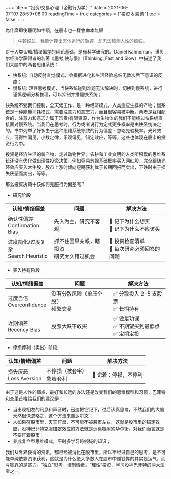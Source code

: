 +++
title = "投资/交易心理（金融行为学）"
date = 2021-06-07T07:28:59+08:00
readingTime = true
categories = ["投资 & 股票"]
toc = false
+++

為什麽即使聰明如牛頓，在股市也一樣會血本無歸

<!--more-->

> 牛顿说过，我能计算出天体运行的轨迹，却无法预测人性的疯狂。

对于人类认知/情绪偏差的理论基础，是有科学研究的。Daniel Kahneman，诺贝尔经济学获得者的名著《思考,快与慢》（Thinking, Fast and Slow）中描述了我们大脑中的两套思维系统：

-   <span class="uline">快系统</span>: 自动反射直觉模式，会根据进化和生活经验总结无数次后下意识的反应；
-   <span class="uline">慢系统</span>: 理性思考模式，当快系统碰到难题无法解决时，切换到慢系统，进行谨慎逻辑分析推理，可以抑制并推翻快系统；

快系统不受我们控制，全天候工作，是一种经济模式，人类适应生存的产物；慢系统是一种能量消耗模式，需要注意力和意志力，而且很容易被中断。两者是互相配合的，注意力和意志力属于珍贵/有限资源，作为生物体的我们不能绕过快系统直接面对慢系统。当我们在思考时，行为或者说行为定式更多概率是由快系统决定的。书中列举了好多由于这种思维系统导致的行为偏差 - 忽略先验概率，光环效应，可得性偏见，小数定律，乐观偏见，锚定效应，等等，这些也体现在股市的投资行为中。

投资是经济生活的新产物，走过动物世界，农耕和工业文明的人类所积累的思维系统还没有优化做出理性投资决策，例如容易忽视基础概率买入网红股，完全跟随光环效应买入大牛股，股市上涨时倾向短期获利优于长期回报而卖出，下跌时由于损失厌恶而卖出，等等。

那么投资决策中该如何克服行为偏差呢？

-   研究阶段

| 认知/情绪偏差                                                       | 问题                                          | 解决方法                                                                  |
| ------------------------------------------------------------------- | --------------------------------------------- | ------------------------------------------------------------------------- |
| 确认性偏差 <br/> <span class="label">Confirmation Bias</span>       | 先入为主，研究不客观                          | <span class="kwd2">📝 记下为什么想买 <br/> 📝 记下为什么不应该买</span>   |
| 过度简化/过度复杂 <br/> <span class="label">Search Heuristic</span> | 抓不住因果关系，瞎投资 <br/> 研究太久错过机会 | <span class="kwd2">📝 投资检查清单 <br/> 📝 每次研究必须回答的问题</span> |

-   买入持有阶段

| 认知/情绪偏差                                            | 问题                                   | 解决方法                                                                          |
| -------------------------------------------------------- | -------------------------------------- | --------------------------------------------------------------------------------- |
| 过度自信 <br/> <span class="label">Overconfidence</span> | 没有分散风险（单压个股）<br/> 频繁交易 | <span class="kwd2">✅ 分散投入 2-5 支股票 <br/> ✅ 长期持有</span>                |
| 近期偏差 <br/> <span class="label">Recency Bias</span>   | 股票大跌不敢买                         | <span class="kwd2">✅ 做足功课 <br/> ✅ 不期望买到最低点 <br/> ✅ 定期定投</span> |

-   停损停利（卖出）阶段

| 认知/情绪偏差                                           | 问题                           | 解决方法                                        |
| ------------------------------------------------------- | ------------------------------ | ----------------------------------------------- |
| 损失厌恶 <br/> <span class="label">Loss Aversion</span> | 不停损（被套牢）<br/> 急着套利 | <span class="kwd2">🙈 记着：停损，不停利</span> |

由于这是人性的弱点，最好和长远的办法还是改变我们的思维模型和习惯，巴菲特和查里芒格给我们的建议是：

-   当出现相左的讯息和声音时，迅速把它记下，过后认真思考，不然我们的大脑天然很快忽略之，这个方法来自达尔文；
-   人如果在股市里，天天盯盘，不可能不被股市左右，这就是股市里的锚定效应，股神巴菲特克服锚定效应的方法就是远离喧闹的华尔街，对我们而言就是不要盯着股市；
-   养成复合型思维模式，平时多学习跨领域的知识；

我们从外界获得的资讯，都已经被消化在股市里，所以不经过自己的思考，是不可能单纯依靠资讯获利，这就是为什么绝大多数人在股市中赚钱靠的其实是运气，而亏钱靠的是实力。<span class="uline">“独立”</span>思考，控制情绪，<span class="uline">“理性”</span>投资，学习股神巴菲特的两大法宝之一。
